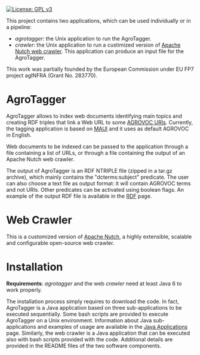 [![License: GPL v3](https://img.shields.io/badge/License-GPL%20v3-blue.svg)](http://www.gnu.org/licenses/gpl-3.0)

This project contains two applications, which can be used individually or in a pipeline:

- *agrotagger*: the Unix application to run the AgroTagger.
- *crawler*:  the Unix application to run a custimized version of [Apache Nutch web crawler](http://nutch.apache.org/). This application can produce an input file for the AgroTagger.

This work was partially founded by the European Commission under EU FP7 project agINFRA (Grant No. 283770).

AgroTagger
==========

AgroTagger allows to index web documents identifying main topics and creating RDF triples that link a Web URL to some [AGROVOC URIs](http://aims.fao.org/standards/agrovoc/about). Currently, the tagging application is based on [MAUI](https://code.google.com/p/maui-indexer/) and it uses as default AGROVOC in English. 

Web documents to be indexed can be passed to the application through a file containing a list of URLs, or through a file containing the output of an Apache Nutch web crawler.

The output of AgroTagger is an RDF NTRIPLE file (zipped in a tar.gz archive), which mainly contains the "dcterms:subject" predicate. The user can also choose a text file as output format: it will contain AGROVOC terms and not URIs. Other predicates can be activated using boolean flags. An example of the output RDF file is available in the [RDF](https://github.com/agrisfao/agrotagger/wiki/Example-of-AgroTagger-output) page.

Web Crawler
==========
This is a customized version of [Apache Nutch](http://nutch.apache.org/), a highly extensible, scalable and configurable open-source web crawler.

Installation
==========

**Requirements**: *agrotagger* and the web *crawler* need at least Java 6 to work properly.

The installation process simply requires to download the code. In fact, AgroTagger is a Java application based on three sub-applications to be executed sequentially. Some bash scripts are provided to execute AgroTagger on a Unix environment. Information about Java sub-applications and examples of usage are available in the [Java Applications](https://github.com/agrisfao/agrotagger/wiki/Java-Applications) page. Similarly, the web crawler is a Java application that can be executed also with bash scripts provided with the code. Additional details are provided in the README files of the two software components.


  
